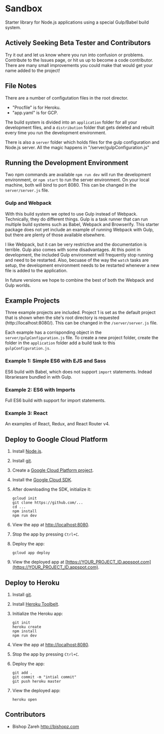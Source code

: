 
# Sandbox

Starter library for Node.js applications using a special Gulp/Babel build system.


## Actively Seeking Beta Tester and Contributors

Try it out and let us know where you run into confusion or problems. Contribute to the Issues page, or hit us up to become a code contributor. There are many small improvements you could make that would get your name added to the project!


## File Notes

There are a number of configutation files in the root director.

- "Procfile" is for Heroku. 
- "app.yaml" is for GCP. 

The build system is divided into an `application` folder for all your development files, and a `distribution` folder that gets deleted and rebuilt every time you run the development environment.

There is also a `server` folder which holds files for the gulp configuration and Node.js server. All the magic happens in "/server/gulpConfiguration.js"


## Running the Development Environment

Two npm commands are available `npm run dev` will run the development environment, or `npm start` to run the server environment. On your local machine, both will bind to port 8080. This can be changed in the `server/server.js` file.

### Gulp and Webpack

With this build system we opted to use Gulp instead of Webpack. Technically, they do different things. Gulp is a task runner that can run multiple build systems such as Babel, Webpack and Browserify. This starter package does not yet include an example of running Webpack with Gulp, but there are plenty of those available elsewhere.

I like Webpack, but it can be very restrictive and the documentation is terrible. Gulp also comes with some disadvantages. At this point in development, the included Gulp environment will frequently stop running and need to be restarted. Also, becuase of the way the `watch` tasks are setup, the development environment needs to be restarted whenever a new file is added to the application.

In future versions we hope to combine the best of both the Webpack and Gulp worlds.


## Example Projects

Three example projects are included. Project 1 is set as the default project that is shown when the site's root directory is requested (http://localhost:8080/). This can be changed in the `/server/server.js` file.

Each example has a corrisponding object in the `server/gulpConfiguration.js` file. To create a new project folder, create the folder in the `application` folder add a build task to this `gulpConfiguration.js`.

### Example 1: Simple ES6 with EJS and Sass 

ES6 build with Babel, which does not support `import` statements. Indead librariesare bundled in with Gulp.

### Example 2: ES6 with Imports

Full ES6 build with support for import statements.

### Example 3: React

An examples of React, Redux, and React Router v4.



## Deploy to Google Cloud Platform

1.  Install [Node.js](https://nodejs.org/en/).
1.  Install [git](https://git-scm.com/).
1.  Create a [Google Cloud Platform project](https://console.cloud.google.com).
1.  Install the [Google Cloud SDK](https://cloud.google.com/sdk/).

1.  After downloading the SDK, initialize it:

        gcloud init
        git clone https://github.com/...
        cd ...
        npm install
        npm run dev

1.  View the app at [http://localhost:8080](http://localhost:8080).
1.  Stop the app by pressing `Ctrl+C`.
1.  Deploy the app:

        gcloud app deploy

1.  View the deployed app at [https://YOUR_PROJECT_ID.appspot.com](https://YOUR_PROJECT_ID.appspot.com).



## Deploy to Heroku

1.  Install [git](https://git-scm.com/).
1.  Install [Heroku Toolbelt](...).
1.  Initialize the Heroku app:

        git init
        heroku create
        npm install
        npm run dev

1.  View the app at [http://localhost:8080](http://localhost:8080).
1.  Stop the app by pressing `Ctrl+C`.
1.  Deploy the app:

        git add .
        git commit -m "intial commit"
        git push heroku master

1.  View the deployed app:

        heroku open




## Contributors

- Bishop Zareh http://bishopz.com



